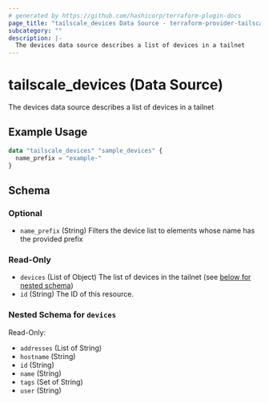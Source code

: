 ```yaml
---
# generated by https://github.com/hashicorp/terraform-plugin-docs
page_title: "tailscale_devices Data Source - terraform-provider-tailscale"
subcategory: ""
description: |-
  The devices data source describes a list of devices in a tailnet
---
```


# tailscale_devices (Data Source)

The devices data source describes a list of devices in a tailnet

## Example Usage

```terraform
data "tailscale_devices" "sample_devices" {
  name_prefix = "example-"
}
```

<!-- schema generated by tfplugindocs -->
## Schema

### Optional

- `name_prefix` (String) Filters the device list to elements whose name has the provided prefix

### Read-Only

- `devices` (List of Object) The list of devices in the tailnet (see [below for nested schema](#nestedatt--devices))
- `id` (String) The ID of this resource.

<a id="nestedatt--devices"></a>
### Nested Schema for `devices`

Read-Only:

- `addresses` (List of String)
- `hostname` (String)
- `id` (String)
- `name` (String)
- `tags` (Set of String)
- `user` (String)
